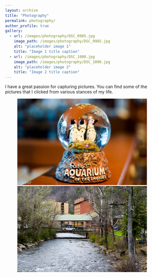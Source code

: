 ```yaml
---
layout: archive
title: "Photography"
permalink: photography/
author_profile: true
gallery:
  - url: /images/photography/DSC_0985.jpg
    image_path: /images/photography/DSC_0985.jpg
    alt: "placeholder image 1"
    title: "Image 1 title caption"
  - url: /images/photography/DSC_1000.jpg
    image_path: /images/photography/DSC_1000.jpg
    alt: "placeholder image 2"
    title: "Image 2 title caption"
---
```

I have a great passion for capturing pictures. You can find some of the pictures that I clicked from various stances of my life.

<!-- ![alt]({{ https://nikhil0417.github.io/ }}/images/photography/DSC_0985.jpg)
![alt]({{ https://nikhil0417.github.io/ }}/images/photography/DSC_1000.jpg) -->

<figure>
  <img
  src="/images/photography/DSC_0985.jpg"
  alt="An awesome picture">
  <img
  src="/images/photography/DSC_1000.jpg"
  alt="Another awesome picture">
</figure>

<!-- <figure>

</figure> -->
